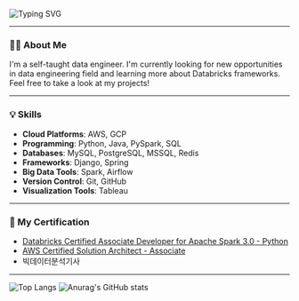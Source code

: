 ![Typing SVG](https://readme-typing-svg.demolab.com?font=Fira+Code&size=25&pause=1000&color=F7F7F7&width=435&lines=+Hi+there%2C+I'm+Seohui!%F0%9F%91%8B)

---

### 🧑‍💻 About Me
I'm a self-taught data engineer. I'm currently looking for new opportunities in data engineering field and learning more about Databricks frameworks. Feel free to take a look at my projects!

---

### 💡 Skills
- **Cloud Platforms**: AWS, GCP  
- **Programming**: Python, Java, PySpark, SQL  
- **Databases**: MySQL, PostgreSQL, MSSQL, Redis
- **Frameworks**: Django, Spring  
- **Big Data Tools**: Spark, Airflow
- **Version Control**: Git, GitHub  
- **Visualization Tools**: Tableau  
  
---

### 📝 My Certification
- [Databricks Certified Associate Developer for Apache Spark 3.0 - Python](https://credentials.databricks.com/25b7944c-0b8b-47c6-89e6-c07c275a61f3#acc.Mh51EyYP)
- [AWS Certified Solution Architect - Associate](https://github.com/dev-seohui/BigData-Challenge/blob/ed0562aaf460c73e8bbff7c0c2cbb28e79c77710/certificate/AWS%20Certified%20Solutions%20Architect%20-%20Associate%20certificate.pdf)
- 빅데이터분석기사

---

![Top Langs](https://github-readme-stats.vercel.app/api/top-langs/?username=dev-seohui&}&langs_count=5&theme=dark)  ![Anurag's GitHub stats](https://github-readme-stats.vercel.app/api?username=dev-seohui&show_icons=true&theme=dark) 
